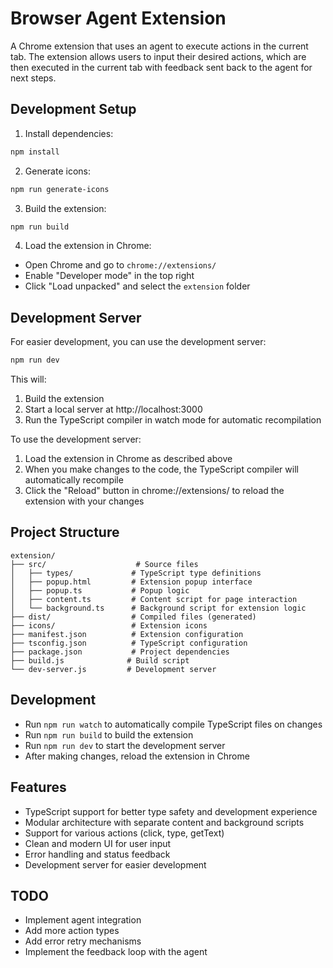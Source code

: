 # Browser Agent Extension

A Chrome extension that uses an agent to execute actions in the current tab. The extension allows users to input their desired actions, which are then executed in the current tab with feedback sent back to the agent for next steps.

## Development Setup

1. Install dependencies:
```bash
npm install
```

2. Generate icons:
```bash
npm run generate-icons
```

3. Build the extension:
```bash
npm run build
```

4. Load the extension in Chrome:
- Open Chrome and go to `chrome://extensions/`
- Enable "Developer mode" in the top right
- Click "Load unpacked" and select the `extension` folder

## Development Server

For easier development, you can use the development server:

```bash
npm run dev
```

This will:
1. Build the extension
2. Start a local server at http://localhost:3000
3. Run the TypeScript compiler in watch mode for automatic recompilation

To use the development server:
1. Load the extension in Chrome as described above
2. When you make changes to the code, the TypeScript compiler will automatically recompile
3. Click the "Reload" button in chrome://extensions/ to reload the extension with your changes

## Project Structure

```
extension/
├── src/                    # Source files
│   ├── types/             # TypeScript type definitions
│   ├── popup.html         # Extension popup interface
│   ├── popup.ts           # Popup logic
│   ├── content.ts         # Content script for page interaction
│   └── background.ts      # Background script for extension logic
├── dist/                  # Compiled files (generated)
├── icons/                 # Extension icons
├── manifest.json          # Extension configuration
├── tsconfig.json          # TypeScript configuration
├── package.json           # Project dependencies
├── build.js              # Build script
└── dev-server.js         # Development server
```

## Development

- Run `npm run watch` to automatically compile TypeScript files on changes
- Run `npm run build` to build the extension
- Run `npm run dev` to start the development server
- After making changes, reload the extension in Chrome

## Features

- TypeScript support for better type safety and development experience
- Modular architecture with separate content and background scripts
- Support for various actions (click, type, getText)
- Clean and modern UI for user input
- Error handling and status feedback
- Development server for easier development

## TODO

- Implement agent integration
- Add more action types
- Add error retry mechanisms
- Implement the feedback loop with the agent 